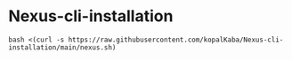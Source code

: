 # Nexus-cli-installation

```
bash <(curl -s https://raw.githubusercontent.com/kopalKaba/Nexus-cli-installation/main/nexus.sh)
```
